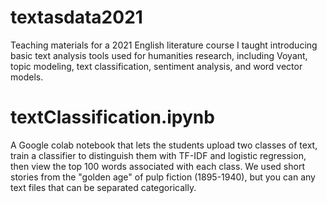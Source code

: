 # textasdata2021
Teaching materials for a 2021 English literature course I taught introducing basic text analysis tools used for humanities research, including Voyant, 
topic modeling, text classification, sentiment analysis, and word vector models. 

# textClassification.ipynb
A Google colab notebook that lets the students upload two classes of text, train a classifier to distinguish them with TF-IDF and logistic regression,
then view the top 100 words associated with each class. We used short stories from the "golden age" of pulp fiction (1895-1940), but you can any text files
that can be separated categorically.
